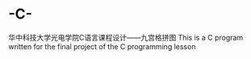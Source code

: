 # -C-
华中科技大学光电学院C语言课程设计——九宫格拼图
This is a C program written for the final project of the C programming lesson
